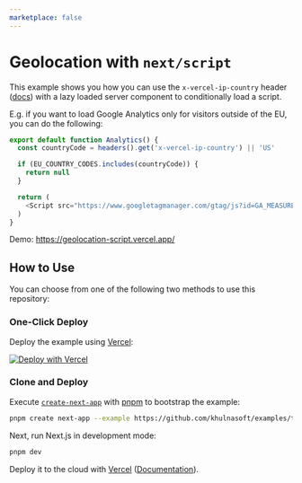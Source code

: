 ```yaml
---
marketplace: false
---
```


# Geolocation with `next/script`

This example shows you how you can use the `x-vercel-ip-country` header ([docs](https://vercel.com/docs/edge-network/headers#x-vercel-ip-country)) with a lazy loaded server component to conditionally load a script.

E.g. if you want to load Google Analytics only for visitors outside of the EU, you can do the following:

```ts
export default function Analytics() {
  const countryCode = headers().get('x-vercel-ip-country') || 'US'

  if (EU_COUNTRY_CODES.includes(countryCode)) {
    return null
  }

  return (
    <Script src="https://www.googletagmanager.com/gtag/js?id=GA_MEASUREMENT_ID" />
  )
}
```

Demo: https://geolocation-script.vercel.app/

## How to Use

You can choose from one of the following two methods to use this repository:

### One-Click Deploy

Deploy the example using [Vercel](https://vercel.com?utm_source=github&utm_medium=readme&utm_campaign=vercel-examples):

[![Deploy with Vercel](https://vercel.com/button)](https://vercel.com/new/git/external?repository-url=https://github.com/khulnasoft/examples/tree/main/edge-middleware/geolocation-script&project-name=geolocation-script&repository-name=geolocation-script)

### Clone and Deploy

Execute [`create-next-app`](https://github.com/khulnasoft/next.js/tree/canary/packages/create-next-app) with [pnpm](https://pnpm.io/installation) to bootstrap the example:

```bash
pnpm create next-app --example https://github.com/khulnasoft/examples/tree/main/edge-middleware/geolocation-script geolocation-script
```

Next, run Next.js in development mode:

```bash
pnpm dev
```

Deploy it to the cloud with [Vercel](https://vercel.com/new?utm_source=github&utm_medium=readme&utm_campaign=edge-middleware-eap) ([Documentation](https://nextjs.org/docs/deployment)).
